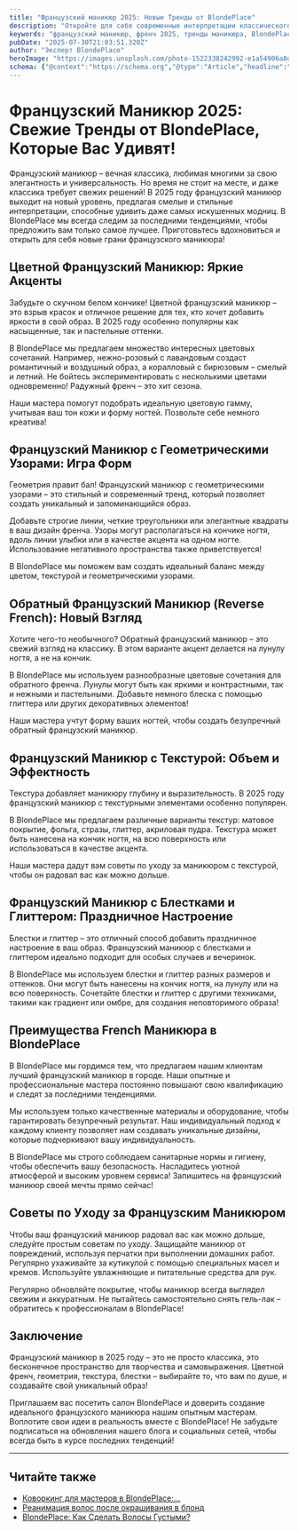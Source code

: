 ```yaml
---
title: "Французский маникюр 2025: Новые Тренды от BlondePlace"
description: "Откройте для себя современные интерпретации классического французского маникюра в 2025 году! BlondePlace представляет тренды: формы, цвета, декор. Узнайте, как оставаться стильн..."
keywords: "французский маникюр, френч 2025, тренды маникюра, BlondePlace, дизайн ногтей, идеи маникюра, современный френч"
pubDate: "2025-07-30T21:03:51.320Z"
author: "Эксперт BlondePlace"
heroImage: "https://images.unsplash.com/photo-1522338242992-e1a54906a8da?q=80&w=2070&auto=format&fit=crop"
schema: {"@context":"https://schema.org","@type":"Article","headline":"Французский маникюр 2025: Новые Тренды от BlondePlace","description":"Откройте для себя современные интерпретации классического французского маникюра в 2025 году! BlondePlace представляет тренды: формы, цвета, декор. Узнайте, как оставаться стильн...","image":{"@type":"ImageObject","url":"https://images.unsplash.com/photo-1522338242992-e1a54906a8da?q=80&w=2070&auto=format&fit=crop"},"author":{"@type":"Person","name":"Эксперт BlondePlace"},"publisher":{"@type":"Organization","name":"Блог BlondePlace","logo":{"@type":"ImageObject","url":"https://blondeplace.netlify.app/favicon.ico"}},"datePublished":"2025-07-30T21:03:51.320Z","dateModified":"2025-07-30T21:03:51.320Z","mainEntityOfPage":{"@type":"WebPage","@id":"https://blondeplace.netlify.app/blog/frantsuzskiy-manikyur-2025-sovremennye-interpretatsii/"},"aggregateRating":{"@type":"AggregateRating","ratingValue":"4.8","reviewCount":976,"bestRating":"5","worstRating":"1"}}
---
```

# Французский Маникюр 2025: Свежие Тренды от BlondePlace, Которые Вас Удивят!

Французский маникюр – вечная классика, любимая многими за свою элегантность и универсальность. Но время не стоит на месте, и даже классика требует свежих решений! В 2025 году французский маникюр выходит на новый уровень, предлагая смелые и стильные интерпретации, способные удивить даже самых искушенных модниц. В BlondePlace мы всегда следим за последними тенденциями, чтобы предложить вам только самое лучшее. Приготовьтесь вдохновиться и открыть для себя новые грани французского маникюра!

## Цветной Французский Маникюр: Яркие Акценты

Забудьте о скучном белом кончике! Цветной французский маникюр – это взрыв красок и отличное решение для тех, кто хочет добавить яркости в свой образ. В 2025 году особенно популярны как насыщенные, так и пастельные оттенки.

В BlondePlace мы предлагаем множество интересных цветовых сочетаний. Например, нежно-розовый с лавандовым создаст романтичный и воздушный образ, а коралловый с бирюзовым – смелый и летний. Не бойтесь экспериментировать с несколькими цветами одновременно! Радужный френч – это хит сезона.

Наши мастера помогут подобрать идеальную цветовую гамму, учитывая ваш тон кожи и форму ногтей. Позвольте себе немного креатива!

## Французский Маникюр с Геометрическими Узорами: Игра Форм

Геометрия правит бал! Французский маникюр с геометрическими узорами – это стильный и современный тренд, который позволяет создать уникальный и запоминающийся образ.

Добавьте строгие линии, четкие треугольники или элегантные квадраты в ваш дизайн френча. Узоры могут располагаться на кончике ногтя, вдоль линии улыбки или в качестве акцента на одном ногте. Использование негативного пространства также приветствуется!

В BlondePlace мы поможем вам создать идеальный баланс между цветом, текстурой и геометрическими узорами.

## Обратный Французский Маникюр (Reverse French): Новый Взгляд

Хотите чего-то необычного? Обратный французский маникюр – это свежий взгляд на классику. В этом варианте акцент делается на лунулу ногтя, а не на кончик.

В BlondePlace мы используем разнообразные цветовые сочетания для обратного френча. Лунулы могут быть как яркими и контрастными, так и нежными и пастельными. Добавьте немного блеска с помощью глиттера или других декоративных элементов!

Наши мастера учтут форму ваших ногтей, чтобы создать безупречный обратный французский маникюр.

## Французский Маникюр с Текстурой: Объем и Эффектность

Текстура добавляет маникюру глубину и выразительность. В 2025 году французский маникюр с текстурными элементами особенно популярен.

В BlondePlace мы предлагаем различные варианты текстур: матовое покрытие, фольга, стразы, глиттер, акриловая пудра. Текстура может быть нанесена на кончик ногтя, на всю поверхность или использоваться в качестве акцента.

Наши мастера дадут вам советы по уходу за маникюром с текстурой, чтобы он радовал вас как можно дольше.

## Французский Маникюр с Блестками и Глиттером: Праздничное Настроение

Блестки и глиттер – это отличный способ добавить праздничное настроение в ваш образ. Французский маникюр с блестками и глиттером идеально подходит для особых случаев и вечеринок.

В BlondePlace мы используем блестки и глиттер разных размеров и оттенков. Они могут быть нанесены на кончик ногтя, на лунулу или на всю поверхность. Сочетайте блестки и глиттер с другими техниками, такими как градиент или омбре, для создания неповторимого образа!

## Преимущества French Маникюра в BlondePlace

В BlondePlace мы гордимся тем, что предлагаем нашим клиентам лучший французский маникюр в городе. Наши опытные и профессиональные мастера постоянно повышают свою квалификацию и следят за последними тенденциями.

Мы используем только качественные материалы и оборудование, чтобы гарантировать безупречный результат. Наш индивидуальный подход к каждому клиенту позволяет нам создавать уникальные дизайны, которые подчеркивают вашу индивидуальность.

В BlondePlace мы строго соблюдаем санитарные нормы и гигиену, чтобы обеспечить вашу безопасность. Насладитесь уютной атмосферой и высоким уровнем сервиса! Запишитесь на французский маникюр своей мечты прямо сейчас!

## Советы по Уходу за Французским Маникюром

Чтобы ваш французский маникюр радовал вас как можно дольше, следуйте простым советам по уходу. Защищайте маникюр от повреждений, используя перчатки при выполнении домашних работ. Регулярно ухаживайте за кутикулой с помощью специальных масел и кремов. Используйте увлажняющие и питательные средства для рук.

Регулярно обновляйте покрытие, чтобы маникюр всегда выглядел свежим и аккуратным. Не пытайтесь самостоятельно снять гель-лак – обратитесь к профессионалам в BlondePlace!

## Заключение

Французский маникюр в 2025 году – это не просто классика, это бесконечное пространство для творчества и самовыражения. Цветной френч, геометрия, текстура, блестки – выбирайте то, что вам по душе, и создавайте свой уникальный образ!

Приглашаем вас посетить салон BlondePlace и доверить создание идеального французского маникюра нашим опытным мастерам. Воплотите свои идеи в реальность вместе с BlondePlace! Не забудьте подписаться на обновления нашего блога и социальных сетей, чтобы всегда быть в курсе последних тенденций!


---

## Читайте также

* [Коворкинг для мастеров в BlondePlace:...](/blog/kovorking-dlya-mastera/)
* [Реанимация волос после окрашивания в блонд](/blog/kak-vosstanovit-volosy-posle-okrashivaniya/)
* [BlondePlace: Как Сделать Волосы Густыми?](/blog/kak-sdelat-volosy-gustymi-professionalnye-metody-vosstanovleniya/)
